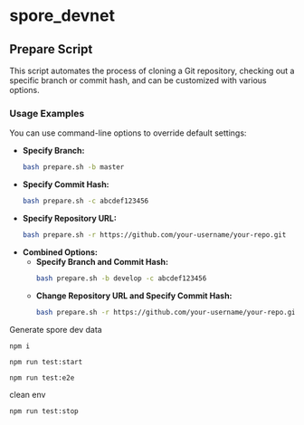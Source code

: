 # spore_devnet

## Prepare Script

This script automates the process of cloning a Git repository, checking out a specific branch or commit hash, and can be customized with various options.

### Usage Examples

You can use command-line options to override default settings:

- **Specify Branch:**
  ```bash
  bash prepare.sh -b master

- **Specify Commit Hash:**
  ```bash
  bash prepare.sh -c abcdef123456

- **Specify Repository URL:**
  ```bash
  bash prepare.sh -r https://github.com/your-username/your-repo.git

- **Combined Options:**
    - **Specify Branch and Commit Hash:**
      ```bash
      bash prepare.sh -b develop -c abcdef123456
    - **Change Repository URL and Specify Commit Hash:**
      ```bash
      bash prepare.sh -r https://github.com/your-username/your-repo.git -c abcdef123456

Generate spore dev data
```shell
npm i

npm run test:start

npm run test:e2e
```

clean env
```shell
npm run test:stop
```
